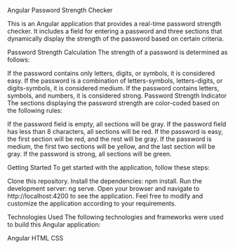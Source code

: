Angular Password Strength Checker

This is an Angular application that provides a real-time password strength checker. It includes a field for entering a password and three sections that dynamically display the strength of the password based on certain criteria.

Password Strength Calculation
The strength of a password is determined as follows:

If the password contains only letters, digits, or symbols, it is considered easy.
If the password is a combination of letters-symbols, letters-digits, or digits-symbols, it is considered medium.
If the password contains letters, symbols, and numbers, it is considered strong.
Password Strength Indicator
The sections displaying the password strength are color-coded based on the following rules:

If the password field is empty, all sections will be gray.
If the password field has less than 8 characters, all sections will be red.
If the password is easy, the first section will be red, and the rest will be gray.
If the password is medium, the first two sections will be yellow, and the last section will be gray.
If the password is strong, all sections will be green.

Getting Started
To get started with the application, follow these steps:

Clone this repository.
Install the dependencies: npm install.
Run the development server: ng serve.
Open your browser and navigate to http://localhost:4200 to see the application.
Feel free to modify and customize the application according to your requirements.

Technologies Used
The following technologies and frameworks were used to build this Angular application:

Angular
HTML
CSS
